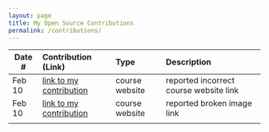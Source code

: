 ```yaml
---
layout: page
title: My Open Source Contributions
permalink: /contributions/
---
```


<!--
Type of the contribution should be "Wikipedia edit", "OpenStreet Map feature", "Documentation", "Course website", "Blog",
"Browser Add-on", etc.

The description should include a brief summary of what you did.

The link should bring us to a public page that shows your contribution. 

Replace the first row with your own contribution. 

-->





| Date #       | Contribution (Link)  | Type  | Description |
|---|:---|:---|:---|
| Feb 10   | [link to my contribution](https://github.com/joannakl/ossd/issues/87)    | course website    |   reported incorrect course website link    |
| Feb 10    | [link to my contribution](https://github.com/joannakl/ossd/issues/88)    | course website    | reported broken image link     |
|     |     |     |      |
